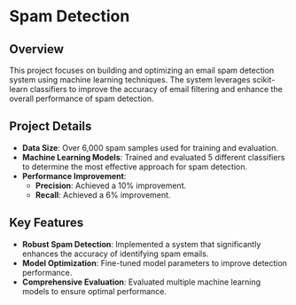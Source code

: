 # Spam Detection 

## Overview

This project focuses on building and optimizing an email spam detection system using machine learning techniques. The system leverages scikit-learn classifiers to improve the accuracy of email filtering and enhance the overall performance of spam detection.

## Project Details

- **Data Size**: Over 6,000 spam samples used for training and evaluation.
- **Machine Learning Models**: Trained and evaluated 5 different classifiers to determine the most effective approach for spam detection.
- **Performance Improvement**:
  - **Precision**: Achieved a 10% improvement.
  - **Recall**: Achieved a 6% improvement.

## Key Features

- **Robust Spam Detection**: Implemented a system that significantly enhances the accuracy of identifying spam emails.
- **Model Optimization**: Fine-tuned model parameters to improve detection performance.
- **Comprehensive Evaluation**: Evaluated multiple machine learning models to ensure optimal performance.
